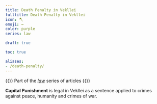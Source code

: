 ```yaml
---
title: Death Penalty in Vekllei
fulltitle: Death Penalty in Vekllei
icon: 🪓
emoji: ←
color: purple
series: law

draft: true

toc: true

aliases:
- /death-penalty/
---
```

{{<note series>}}
 Part of the *[law](/law/)* series of articles
{{</note>}}

**Capital Punishment** is legal in Vekllei as a sentence applied to crimes against peace, humanity and crimes of war.